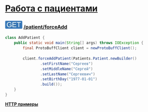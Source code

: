 [Работа с пациентами](../index.md)
==================================

### ![GET](../../../../img/get.png) [/patient/forceAdd](../index.md)

```java
class AddPatient {
    public static void main(String[] args) throws IOException {
        final ProtoBuffClient client = newProtoBuffClient();

        client.forceAddPatient(Patients.Patient.newBuilder()
                .setFirstName("Сергеев")
                .setMiddleName("Сергей")
                .setLastName("Сергеевич")
                .setBirthDay("1977-01-01")
                .build());
    }
}
```

**[HTTP примеры](forceAdd.md)**